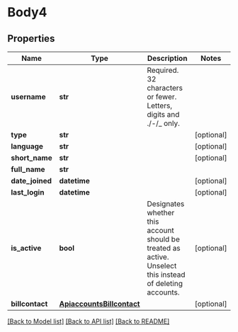 # Body4

## Properties
Name | Type | Description | Notes
------------ | ------------- | ------------- | -------------
**username** | **str** | Required. 32 characters or fewer. Letters, digits and ./-/_ only. | 
**type** | **str** |  | [optional] 
**language** | **str** |  | [optional] 
**short_name** | **str** |  | [optional] 
**full_name** | **str** |  | 
**date_joined** | **datetime** |  | [optional] 
**last_login** | **datetime** |  | [optional] 
**is_active** | **bool** | Designates whether this account should be treated as active. Unselect this instead of deleting accounts. | [optional] 
**billcontact** | [**ApiaccountsBillcontact**](ApiaccountsBillcontact.md) |  | [optional] 

[[Back to Model list]](../README.md#documentation-for-models) [[Back to API list]](../README.md#documentation-for-api-endpoints) [[Back to README]](../README.md)


